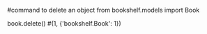#command to delete an object
from bookshelf.models import Book

book.delete()
#(1, {'bookshelf.Book': 1})
